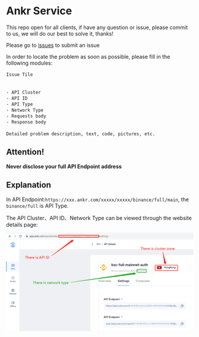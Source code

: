 # Ankr Service

This repo open for all clients, if have any question or issue, please commit to us, we will do our best to solve it, thanks!



Please go to [issues](https://github.com/Ankr-network/ankr-service/issues) to submit an issue



In order to locate the problem as soon as possible, please fill in the following modules:
```
Issue Tile


- API Cluster
- API ID
- API Type
- Network Type
- Requests body
- Response body

Detailed problem description, text, code, pictures, etc.
```



## Attention!

**Never disclose your full API Endpoint address**



## Explanation

In API Endpoint:`https://xxx.ankr.com/xxxxx/xxxxx/binance/full/main`, the `binance/full` is API Type.



The API Cluster、API ID、Network Type can be viewed through the website details page:

![api_detail](/images/api_detail.png)